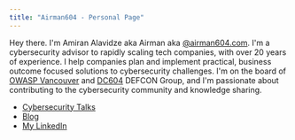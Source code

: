```yaml
---
title: "Airman604 - Personal Page"
---
```


Hey there. I'm Amiran Alavidze aka Airman aka [@airman604.com](https://bsky.app/profile/airman604.com). I'm a cybersecurity advisor to rapidly
scaling tech companies, with over 20 years of experience. I help companies plan and implement practical, business outcome
focused solutions to cybersecurity challenges. I'm on the board of
[OWASP Vancouver](https://www.meetup.com/OWASP-Vancouver-Chapter/) and [DC604](https://www.meetup.com/defcon604/)
DEFCON Group, and I'm passionate about contributing to the cybersecurity community and knowledge sharing.

- [Cybersecurity Talks](talks)
- [Blog](https://airman604.medium.com)
- [My LinkedIn](https://ca.linkedin.com/in/aalavidze)
